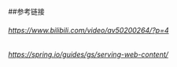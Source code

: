 ##参考链接

###### https://www.bilibili.com/video/av50200264/?p=4
###### https://spring.io/guides/gs/serving-web-content/